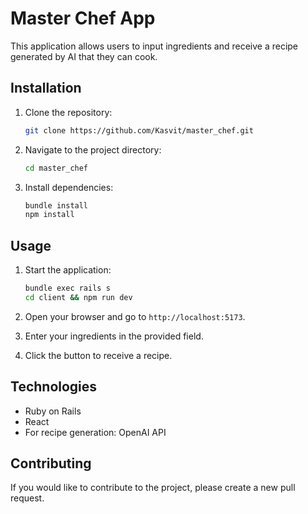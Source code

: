 # Master Chef App

This application allows users to input ingredients and receive a recipe generated by AI that they can cook.

## Installation

1. Clone the repository:
   ```bash
   git clone https://github.com/Kasvit/master_chef.git
   ```

2. Navigate to the project directory:
   ```bash
   cd master_chef
   ```

3. Install dependencies:
   ```bash
   bundle install
   npm install
   ```

## Usage

1. Start the application:
   ```bash
   bundle exec rails s
   cd client && npm run dev
   ```

2. Open your browser and go to `http://localhost:5173`.

3. Enter your ingredients in the provided field.

4. Click the button to receive a recipe.

## Technologies

- Ruby on Rails
- React
- For recipe generation: OpenAI API

## Contributing

If you would like to contribute to the project, please create a new pull request.

